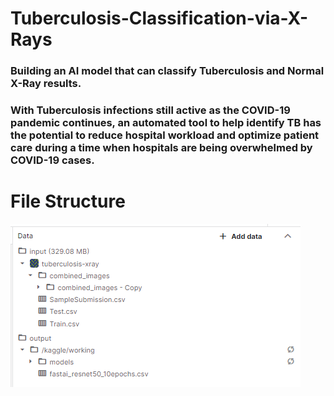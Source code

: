 # Tuberculosis-Classification-via-X-Rays

### Building an AI model that can classify Tuberculosis and Normal X-Ray results. 
### With Tuberculosis infections still active as the COVID-19 pandemic continues, an automated tool to help identify TB has the potential to reduce hospital workload and optimize patient care during a time when hospitals are being overwhelmed by COVID-19 cases.


# File Structure
![Files_Structure](https://github.com/JUGG097/Tuberculosis-Classification-via-X-Rays/blob/main/Files_Structure.png)
